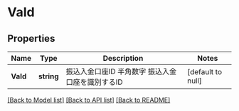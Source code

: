 # VaId

## Properties
Name | Type | Description | Notes
------------ | ------------- | ------------- | -------------
**VaId** | **string** | 振込入金口座ID 半角数字 振込入金口座を識別するID  | [default to null]

[[Back to Model list]](../README.md#documentation-for-models) [[Back to API list]](../README.md#documentation-for-api-endpoints) [[Back to README]](../README.md)

